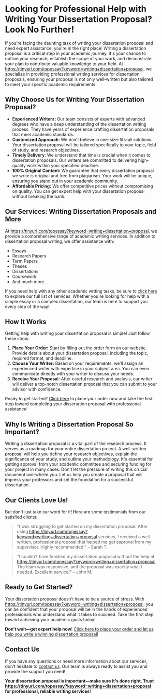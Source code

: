 # Looking for Professional Help with Writing Your Dissertation Proposal? Look No Further!

If you're facing the daunting task of writing your dissertation proposal and need expert assistance, you're in the right place! Writing a dissertation proposal is a critical step in your academic journey. It's your chance to outline your research, establish the scope of your work, and demonstrate your plan to contribute valuable knowledge to your field. At https://tinyurl.com/topessay?keyword=writing+dissertation+proposal, we specialize in providing professional writing services for dissertation proposals, ensuring your proposal is not only well-written but also tailored to meet your specific academic requirements.

## Why Choose Us for Writing Your Dissertation Proposal?

- **Experienced Writers:** Our team consists of experts with advanced degrees who have a deep understanding of the dissertation writing process. They have years of experience crafting dissertation proposals that meet academic standards.
- **Customized Approach:** We don't believe in one-size-fits-all solutions. Your dissertation proposal will be tailored specifically to your topic, field of study, and research objectives.
- **Timely Delivery:** We understand that time is crucial when it comes to dissertation proposals. Our writers are committed to delivering high-quality work within your specified deadline.
- **100% Original Content:** We guarantee that every dissertation proposal we write is original and free from plagiarism. Your work will be unique, ensuring you stand out in your academic community.
- **Affordable Pricing:** We offer competitive prices without compromising on quality. You can get expert help with your dissertation proposal without breaking the bank.

## Our Services: Writing Dissertation Proposals and More

At https://tinyurl.com/topessay?keyword=writing+dissertation+proposal, we provide a comprehensive range of academic writing services. In addition to dissertation proposal writing, we offer assistance with:

- Essays
- Research Papers
- Term Papers
- Theses
- Dissertations
- Coursework
- And much more...

If you need help with any other academic writing tasks, be sure to [click here](https://tinyurl.com/topessay?keyword=writing+dissertation+proposal) to explore our full list of services. Whether you're looking for help with a simple essay or a complex dissertation, our team is here to support you every step of the way!

## How It Works

Getting help with writing your dissertation proposal is simple! Just follow these steps:

1. **Place Your Order:** Start by filling out the order form on our website. Provide details about your dissertation proposal, including the topic, required format, and deadline.
2. **Choose Your Writer:** Based on your requirements, we'll assign an experienced writer with expertise in your subject area. You can even communicate directly with your writer to discuss your needs.
3. **Receive Your Proposal:** After careful research and analysis, our writer will deliver a top-notch dissertation proposal that you can submit to your advisor with confidence.

Ready to get started? [Click here](https://tinyurl.com/topessay?keyword=writing+dissertation+proposal) to place your order now and take the first step toward completing your dissertation proposal with professional assistance!

## Why Is Writing a Dissertation Proposal So Important?

Writing a dissertation proposal is a vital part of the research process. It serves as a roadmap for your entire dissertation project. A well-written proposal will help you define your research objectives, explain the significance of your study, and outline your methodology. It's essential for getting approval from your academic committee and securing funding for your project in many cases. Don't let the pressure of writing this crucial document overwhelm you. Let us help you create a proposal that will impress your professors and set the foundation for a successful dissertation.

## Our Clients Love Us!

But don't just take our word for it! Here are some testimonials from our satisfied clients:

> "I was struggling to get started on my dissertation proposal. After using https://tinyurl.com/topessay?keyword=writing+dissertation+proposal services, I received a well-written, professional proposal that helped me get approval from my supervisor. Highly recommended!" – Sarah T.

> "I couldn't have finished my dissertation proposal without the help of https://tinyurl.com/topessay?keyword=writing+dissertation+proposal. The team was responsive, and the proposal was exactly what I needed. Excellent service!" – John M.

## Ready to Get Started?

Your dissertation proposal doesn't have to be a source of stress. With https://tinyurl.com/topessay?keyword=writing+dissertation+proposal, you can be confident that your proposal will be in the hands of experienced professionals who understand what it takes to succeed. Take the first step toward achieving your academic goals today!

**Don't wait—get expert help now!** [Click here to place your order and let us help you write a winning dissertation proposal!](https://tinyurl.com/topessay?keyword=writing+dissertation+proposal)

## Contact Us

If you have any questions or need more information about our services, don't hesitate to [contact us](https://tinyurl.com/topessay?keyword=writing+dissertation+proposal). Our team is always ready to assist you and provide the support you need!

**Your dissertation proposal is important—make sure it's done right. Trust https://tinyurl.com/topessay?keyword=writing+dissertation+proposal for professional, reliable writing services!**

